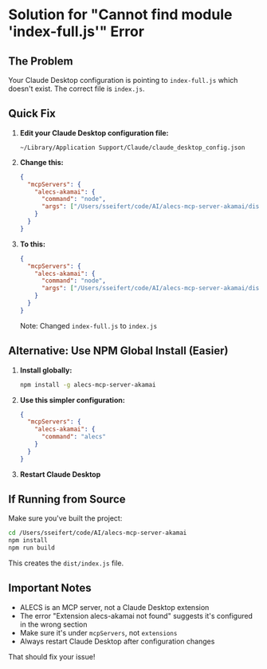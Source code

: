 # Solution for "Cannot find module 'index-full.js'" Error

## The Problem

Your Claude Desktop configuration is pointing to `index-full.js` which doesn't exist. The correct file is `index.js`.

## Quick Fix

1. **Edit your Claude Desktop configuration file:**
   ```
   ~/Library/Application Support/Claude/claude_desktop_config.json
   ```

2. **Change this:**
   ```json
   {
     "mcpServers": {
       "alecs-akamai": {
         "command": "node",
         "args": ["/Users/sseifert/code/AI/alecs-mcp-server-akamai/dist/index-full.js"]
       }
     }
   }
   ```

3. **To this:**
   ```json
   {
     "mcpServers": {
       "alecs-akamai": {
         "command": "node",
         "args": ["/Users/sseifert/code/AI/alecs-mcp-server-akamai/dist/index.js"]
       }
     }
   }
   ```

   Note: Changed `index-full.js` to `index.js`

## Alternative: Use NPM Global Install (Easier)

1. **Install globally:**
   ```bash
   npm install -g alecs-mcp-server-akamai
   ```

2. **Use this simpler configuration:**
   ```json
   {
     "mcpServers": {
       "alecs-akamai": {
         "command": "alecs"
       }
     }
   }
   ```

3. **Restart Claude Desktop**

## If Running from Source

Make sure you've built the project:

```bash
cd /Users/sseifert/code/AI/alecs-mcp-server-akamai
npm install
npm run build
```

This creates the `dist/index.js` file.

## Important Notes

- ALECS is an MCP server, not a Claude Desktop extension
- The error "Extension alecs-akamai not found" suggests it's configured in the wrong section
- Make sure it's under `mcpServers`, not `extensions`
- Always restart Claude Desktop after configuration changes

That should fix your issue!
